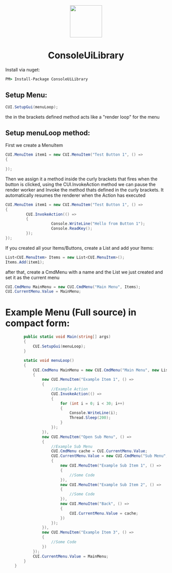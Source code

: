<div align="center">
    <img width="100" height="100" src="https://cdn.discordapp.com/attachments/741123537582162020/965619554426437732/wicon.png">
    
</div>
<h1 align="center">ConsoleUiLibrary</h1>


Install via nuget: 
```cmd
PM> Install-Package ConsoleUiLibrary
```

<h2>Setup Menu:</h2>

```cs
CUI.SetupGui(menuLoop);
```
the in the brackets defined method acts like a "render loop" for the menu

<h2>Setup menuLoop method:</h2>

First we create a MenuItem
```cs
CUI.MenuItem item1 = new CUI.MenuItem("Test Button 1", () =>
{
                
});
```
Then we assign it a method inside the curly brackets that fires when the button is clicked, using the CUI.InvokeAction method we can pause 
the render worker and Invoke the method thats defined in the curly brackets. It automatically resumes the renderer when the Action has executed

```cs
CUI.MenuItem item1 = new CUI.MenuItem("Test Button 1", () =>
{
         CUI.InvokeAction(() =>
         {
                    Console.WriteLine("Hello from Button 1");
                    Console.ReadKey();
         });
});
```

If you created all your Items/Buttons, create a List and add your Items:

```cs
List<CUI.MenuItem> Items = new List<CUI.MenuItem>();
Items.Add(item1);
```

after that, create a CmdMenu with a name and the List we just created and set it as the current menu

```cs
CUI.CmdMenu MainMenu = new CUI.CmdMenu("Main Menu", Items);
CUI.CurrentMenu.Value = MainMenu;
```

<h1>Example Menu (Full source) in compact form:</h1>


```cs
        public static void Main(string[] args)
        {
            CUI.SetupGui(menuLoop);
        }

        static void menuLoop()
        {
            CUI.CmdMenu MainMenu = new CUI.CmdMenu("Main Menu", new List<CUI.MenuItem>()
            {
                new CUI.MenuItem("Example Item 1", () =>
                {
                    //Example Action 
                    CUI.InvokeAction(() =>
                    {
                        for (int i = 0; i < 30; i++)
                        {
                            Console.WriteLine(i);
                            Thread.Sleep(200);
                        }
                    });
                }),
                new CUI.MenuItem("Open Sub Menu", () =>
                {
                    //Example Sub Menu
                    CUI.CmdMenu cache = CUI.CurrentMenu.Value;
                    CUI.CurrentMenu.Value = new CUI.CmdMenu("Sub Menu", new List<CUI.MenuItem>()
                    {
                        new CUI.MenuItem("Example Sub Item 1", () =>
                        {
                            //Some Code
                        }),
                        new CUI.MenuItem("Example Sub Item 2", () =>
                        {
                            //Some Code
                        }),
                        new CUI.MenuItem("Back", () =>
                        {
                            CUI.CurrentMenu.Value = cache;
                        })
                    });
                }),
                new CUI.MenuItem("Example Item 3", () =>
                {
                    //Some Code
                })
            });
            CUI.CurrentMenu.Value = MainMenu;
        }
    }

```
